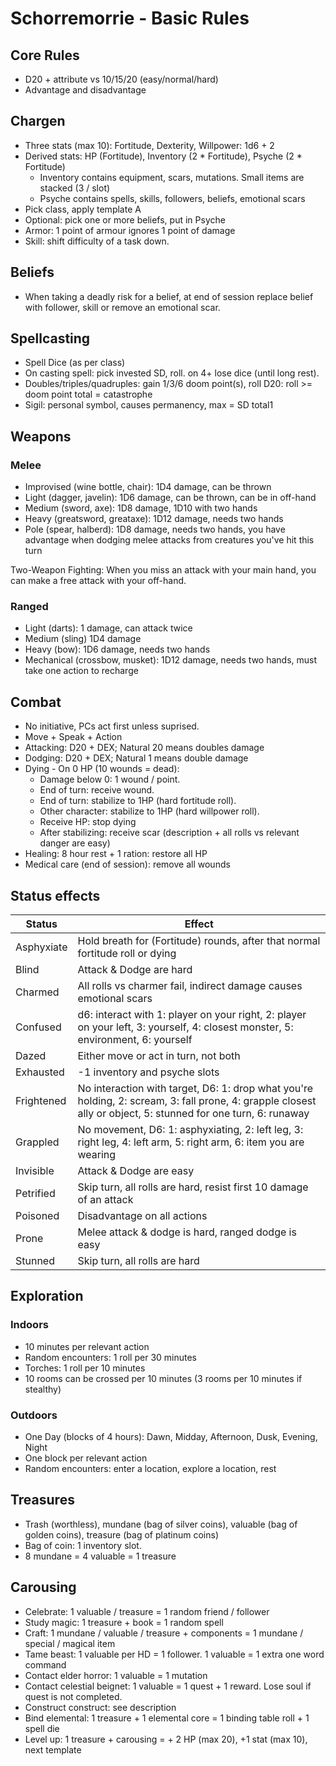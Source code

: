 # Schorremorrie - Basic Rules

## Core Rules

- D20 + attribute vs 10/15/20 (easy/normal/hard)
- Advantage and disadvantage

## Chargen

- Three stats (max 10): Fortitude, Dexterity, Willpower: 1d6 + 2
- Derived stats: HP (Fortitude), Inventory (2 * Fortitude), Psyche (2 * Fortitude)
    - Inventory contains equipment, scars, mutations. Small items are stacked (3 / slot)
    - Psyche contains spells, skills, followers, beliefs, emotional scars
- Pick class, apply template A
- Optional: pick one or more beliefs, put in Psyche
- Armor: 1 point of armour ignores 1 point of damage
- Skill: shift difficulty of a task down.

## Beliefs

- When taking a deadly risk for a belief, at end of session replace belief with follower, skill or remove an emotional scar.

## Spellcasting

- Spell Dice (as per class)
- On casting spell: pick invested SD, roll. on 4+ lose dice (until long rest).
- Doubles/triples/quadruples: gain 1/3/6 doom point(s), roll D20: roll >= doom point total = catastrophe
- Sigil: personal symbol, causes permanency, max = SD total1

## Weapons

### Melee

- Improvised (wine bottle, chair): 1D4 damage, can be thrown
- Light (dagger, javelin): 1D6 damage, can be thrown, can be in off-hand
- Medium (sword, axe): 1D8 damage, 1D10 with two hands
- Heavy (greatsword, greataxe): 1D12 damage, needs two hands
- Pole (spear, halberd): 1D8 damage, needs two hands, you have advantage when dodging melee attacks from creatures you've hit this turn

Two-Weapon Fighting: When you miss an attack with your main hand, you can make a free attack with your off-hand. 

### Ranged

- Light (darts): 1 damage, can attack twice
- Medium (sling) 1D4 damage
- Heavy (bow): 1D6 damage, needs two hands
- Mechanical (crossbow, musket): 1D12 damage, needs two hands, must take one action to recharge

## Combat

- No initiative, PCs act first unless suprised.
- Move + Speak + Action
- Attacking: D20 + DEX; Natural 20 means doubles damage
- Dodging: D20 + DEX; Natural 1 means double damage
- Dying - On 0 HP (10 wounds = dead): 
    - Damage below 0: 1 wound / point.
    - End of turn: receive wound.
    - End of turn: stabilize to 1HP (hard fortitude roll).
    - Other character: stabilize to 1HP (hard willpower roll).
    - Receive HP: stop dying
    - After stabilizing: receive scar (description + all rolls vs relevant danger are easy)
- Healing: 8 hour rest + 1 ration: restore all HP
- Medical care (end of session): remove all wounds

## Status effects

| Status | Effect |
| --- | --- |
| Asphyxiate | Hold breath for (Fortitude) rounds, after that normal fortitude roll or dying |
| Blind | Attack & Dodge are hard |
| Charmed | All rolls vs charmer fail, indirect damage causes emotional scars | 
| Confused | d6: interact with 1: player on your right, 2: player on your left, 3: yourself, 4: closest monster, 5: environment, 6: yourself |
| Dazed | Either move or act in turn, not both |
| Exhausted | -1 inventory and psyche slots | 
| Frightened | No interaction with target, D6: 1: drop what you're holding, 2: scream, 3: fall prone, 4: grapple closest ally or object, 5: stunned for one turn, 6: runaway |
| Grappled | No movement, D6: 1: asphyxiating, 2: left leg, 3: right leg, 4: left arm, 5: right arm, 6: item you are wearing |
| Invisible | Attack & Dodge are easy | 
| Petrified | Skip turn, all rolls are hard, resist first 10 damage of an attack |
| Poisoned | Disadvantage on all actions |
| Prone | Melee attack & dodge is hard, ranged dodge is easy |
| Stunned | Skip turn, all rolls are hard |   


## Exploration

### Indoors

- 10 minutes per relevant action
- Random encounters: 1 roll per 30 minutes
- Torches: 1 roll per 10 minutes
- 10 rooms can be crossed per 10 minutes (3 rooms per 10 minutes if stealthy)

### Outdoors

- One Day (blocks of 4 hours): Dawn, Midday, Afternoon, Dusk, Evening, Night
- One block per relevant action
- Random encounters: enter a location, explore a location, rest

## Treasures

- Trash (worthless), mundane (bag of silver coins), valuable (bag of golden coins), treasure (bag of platinum coins)
- Bag of coin: 1 inventory slot. 
- 8 mundane = 4 valuable = 1 treasure

## Carousing

- Celebrate: 1 valuable / treasure = 1 random friend / follower
- Study magic: 1 treasure + book = 1 random spell
- Craft: 1 mundane / valuable / treasure + components = 1 mundane / special / magical item
- Tame beast: 1 valuable per HD = 1 follower. 1 valuable = 1 extra one word command
- Contact elder horror: 1 valuable = 1 mutation
- Contact celestial beignet: 1 valuable = 1 quest + 1 reward. Lose soul if quest is not completed.
- Construct construct: see description
- Bind elemental: 1 treasure + 1 elemental core = 1 binding table roll + 1 spell die
- Level up: 1 treasure + carousing = + 2 HP (max 20), +1 stat (max 10), next template
